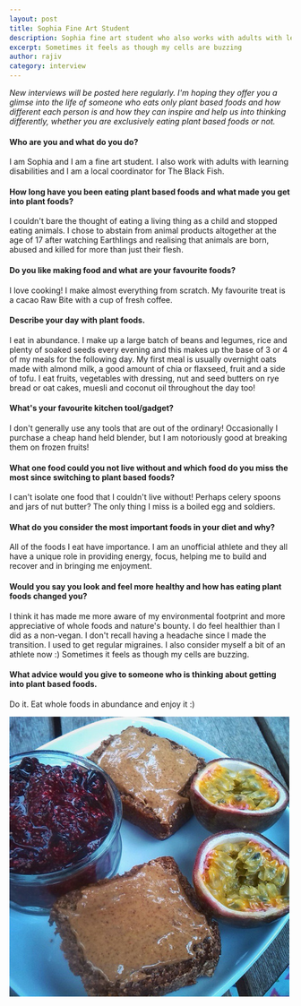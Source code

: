 ```yaml
---
layout: post
title: Sophia Fine Art Student
description: Sophia fine art student who also works with adults with learning disabilities
excerpt: Sometimes it feels as though my cells are buzzing
author: rajiv
category: interview
---
```

*New interviews will be posted here regularly. I'm hoping they offer you a glimse into the life of someone who eats only plant based foods and how different each person is and how they can inspire and help us into thinking differently, whether you are exclusively eating plant based foods or not.*

#### Who are you and what do you do?
I am Sophia and I am a fine art student. I also work with adults with learning disabilities and I am a local coordinator for The Black Fish.

#### How long have you been eating plant based foods and what made you get into plant foods?
I couldn't bare the thought of eating a living thing as a child and stopped eating animals. I chose to abstain from animal products altogether at the age of 17 after watching Earthlings and realising that animals are born, abused and killed for more than just their flesh.

#### Do you like making food and what are your favourite foods?
I love cooking! I make almost everything from scratch. My favourite treat is a cacao Raw Bite with a cup of fresh coffee.

#### Describe your day with plant foods.
I eat in abundance. I make up a large batch of beans and legumes, rice and plenty of soaked seeds every evening and this makes up the base of 3 or 4 of my meals for the following day. My first meal is usually overnight oats made with almond milk, a good amount of chia or flaxseed, fruit and a side of tofu. I eat fruits, vegetables with dressing, nut and seed butters on rye bread or oat cakes, muesli and coconut oil throughout the day too!

#### What's your favourite kitchen tool/gadget?
I don't generally use any tools that are out of the ordinary! Occasionally I purchase a cheap hand held blender, but I am notoriously good at breaking them on frozen fruits!

#### What one food could you not live without and which food do you miss the most since switching to plant based foods?
I can't isolate one food that I couldn't live without! Perhaps celery spoons and jars of nut butter? The only thing I miss is a boiled egg and soldiers.

#### What do you consider the most important foods in your diet and why?
All of the foods I eat have importance. I am an unofficial athlete and they all have a unique role in providing energy, focus, helping me to build and recover and in bringing me enjoyment.

#### Would you say you look and feel more healthy and how has eating plant foods changed you?
I think it has made me more aware of my environmental footprint and more appreciative of whole foods and nature's bounty. I do feel healthier than I did as a non-vegan. I don't recall having a headache since I made the transition. I used to get regular migraines. I also consider myself a bit of an athlete now :) Sometimes it feels as though my cells are buzzing.

#### What advice would you give to someone who is thinking about getting into plant based foods.
Do it. Eat whole foods in abundance and enjoy it :)

![chia berry jam pudding, almond butter on toasted sprouted rye & passion fruit](/img/sophia-food.jpg)